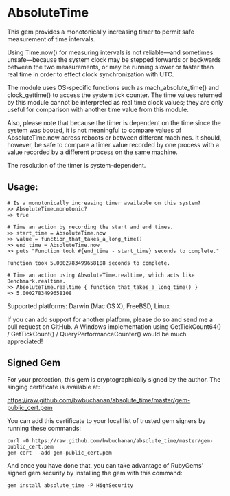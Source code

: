 # AbsoluteTime

This gem provides a monotonically increasing timer to permit safe measurement of time intervals.

Using Time.now() for measuring intervals is not reliable—and sometimes unsafe—because the
system clock may be stepped forwards or backwards between the two measurements, or may be
running slower or faster than real time in order to effect clock synchronization with UTC.

The module uses OS-specific functions such as mach_absolute_time() and clock_gettime() to
access the system tick counter.  The time values returned by this module cannot be interpreted
as real time clock values; they are only useful for comparison with another time value from
this module.

Also, please note that because the timer is dependent on the time since the system was
booted, it is not meaningful to compare values of AbsoluteTime.now across reboots or between
different machines.  It should, however, be safe to compare a timer value recorded by one process
with a value recorded by a different process on the same machine.

The resolution of the timer is system-dependent.

## Usage:

    # Is a monotonically increasing timer available on this system?
    >> AbsoluteTime.monotonic?
    => true

    # Time an action by recording the start and end times.
    >> start_time = AbsoluteTime.now
    >> value = function_that_takes_a_long_time()
    >> end_time = AbsoluteTime.now
    >> puts "Function took #{end_time - start_time} seconds to complete."
    
    Function took 5.0002783499658108 seconds to complete.

    # Time an action using AbsoluteTime.realtime, which acts like Benchmark.realtime.
    >> AbsoluteTime.realtime { function_that_takes_a_long_time() }
    => 5.0002783499658108

Supported platforms: Darwin (Mac OS X), FreeBSD, Linux

If you can add support for another platform, please do so and send me a pull request on GitHub.  A Windows implementation using GetTickCount64() / GetTickCount() / QueryPerformanceCounter() would be much appreciated!

## Signed Gem

For your protection, this gem is cryptographically signed by the author. The singing certificate is available at:

https://raw.github.com/bwbuchanan/absolute_time/master/gem-public_cert.pem

You can add this certificate to your local list of trusted gem signers by running these commands:

    curl -O https://raw.github.com/bwbuchanan/absolute_time/master/gem-public_cert.pem
    gem cert --add gem-public_cert.pem

And once you have done that, you can take advantage of RubyGems' signed gem security by installing
the gem with this command:

    gem install absolute_time -P HighSecurity
